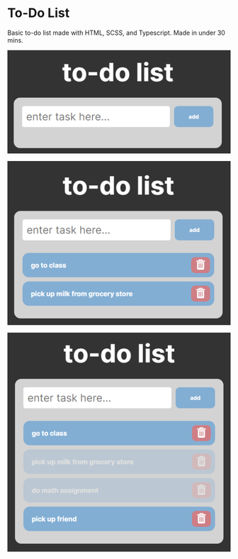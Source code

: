 # To-Do List

Basic to-do list made with HTML, SCSS, and Typescript. Made in under 30 mins. 

![image 1](assets/img1.png)

![image 2](assets/img2.png)

![image 3](assets/img3.png)
